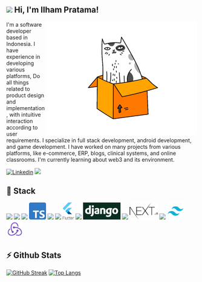 <h2><img src="https://media.giphy.com/media/mGcNjsfWAjY5AEZNw6/giphy.gif" width="50"> Hi, I'm Ilham Pratama!</h2>
<img align='right' src="gifs/cat_spin.gif" width="400">

I'm a software developer based in Indonesia. I have experience in developing various platforms, Do all things related to product design and implementation, with intuitive interaction according to user requirements. I specialize in full stack development, android development, and game development. I have worked on many projects from various platforms, like e-commerce, ERP, blogs, clinical systems, and online classrooms. I'm currently learning about web3 and its environment.

[![Linkedin](https://img.shields.io/badge/LinkedIn-0077B5?style=for-the-badge&logo=linkedin&logoColor=white)](https://www.linkedin.com/in/ilham-pratama-19308a180/)
<a href="mailto:pratamailham206@gmail.com?subject=Hello%20Ileri,%20From%20Github"><img src="https://img.shields.io/badge/Gmail-D14836?style=for-the-badge&logo=gmail&logoColor=white" /></a>&nbsp;&nbsp;&nbsp;&nbsp;

<h2>🔧 Stack</h2>
<p>
  <img src="https://media0.giphy.com/media/XAxylRMCdpbEWUAvr8/giphy.gif?cid=790b761108660ba16ea0c40beb9e778de04d518f534026a3&rid=giphy.gif&ct=s" width="50">
  <img src="https://media1.giphy.com/media/fsEaZldNC8A1PJ3mwp/giphy.gif?cid=790b761126c624792e6c68d5c014be709c643c61c862defb&rid=giphy.gif&ct=s" width="50">
  <img src="https://media3.giphy.com/media/ln7z2eWriiQAllfVcn/200w.webp" width="50">
  <img src="images/typescript.png" width="45">
  <img src="https://media3.giphy.com/media/JqDcpPX8vWahUny0pE/giphy.gif?cid=790b761167c3cdd056f41c5ad886e2a454f835ac0c43d02b&rid=giphy.gif&ct=s" width="50">
  <img src="https://i.giphy.com/media/LMt9638dO8dftAjtco/200.webp" width="50">
  <img src="images/flutter.png" height="45">
  <img src="https://media1.giphy.com/media/kHlrPbN9zaoOo7KXDo/giphy.gif?cid=790b761173a920013298b2037e9f7d48704c6bd6947303c1&rid=giphy.gif&ct=s" width="50">
  <img src="images/django.png" height="45">
  <img src="https://i.giphy.com/media/eNAsjO55tPbgaor7ma/200w.webp" width="50">
  <img src="images/nextjs.png" height="45">
  <img src="https://media1.giphy.com/media/kdFc8fubgS31b8DsVu/giphy.gif?cid=790b7611d416c646116d9b3f85d6699718f77f5806a0818c&rid=giphy.gif&ct=s" width="50">
  <img src="images/tailwind.png" height="45">
  <img src="images/redux.webp" height="45">
</p>

<h2>⚡️ Github Stats</h2>

[![GitHub Streak](http://github-readme-streak-stats.herokuapp.com?user=IlhamPratama1&theme=dark&background=000000)](https://git.io/streak-stats)
[![Top Langs](https://github-readme-stats.vercel.app/api/top-langs/?username=IlhamPratama1&layout=compact&theme=vision-friendly-dark)](https://github.com/IlhamPratama1/github-readme-stats)
